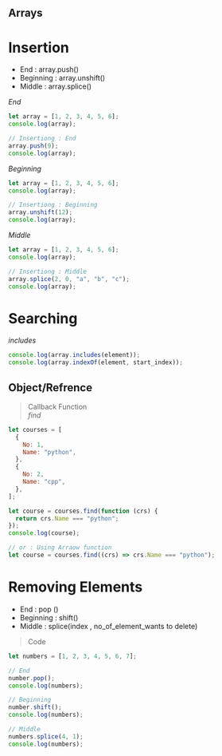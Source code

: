 ## Arrays

# Insertion

- End : array.push()
- Beginning : array.unshift()
- Middle : array.splice()

_End_

```javascript
let array = [1, 2, 3, 4, 5, 6];
console.log(array);

// Insertiong : End
array.push(9);
console.log(array);
```

_Beginning_

```javascript
let array = [1, 2, 3, 4, 5, 6];
console.log(array);

// Insertiong : Beginning
array.unshift(12);
console.log(array);
```

_Middle_

```javascript
let array = [1, 2, 3, 4, 5, 6];
console.log(array);

// Insertiong : Middle
array.splice(2, 0, "a", "b", "c");
console.log(array);
```

# Searching

_includes_

```javascript
console.log(array.includes(element));
console.log(array.indexOf(element, start_index));
```

## Object/Refrence

> Callback Function  
> _find_

```javascript
let courses = [
  {
    No: 1,
    Name: "python",
  },
  {
    No: 2,
    Name: "cpp",
  },
];

let course = courses.find(function (crs) {
  return crs.Name === "python";
});
console.log(course);

// or : Using Arraow function
let course = courses.find((crs) => crs.Name === "python");
```

# Removing Elements

- End : pop ()
- Beginning : shift()
- Middle : splice(index , no_of_element_wants to delete)

> Code

```javascript
let numbers = [1, 2, 3, 4, 5, 6, 7];

// End
number.pop();
console.log(numbers);

// Beginning
number.shift();
console.log(numbers);

// Middle
numbers.splice(4, 1);
console.log(numbers);
```
